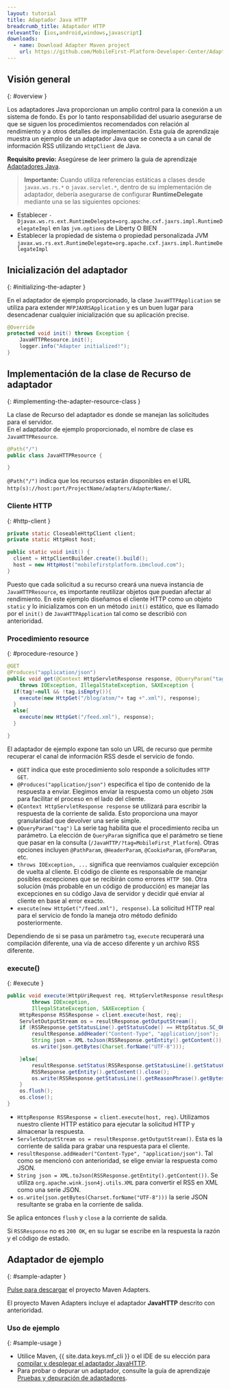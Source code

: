 ```yaml
---
layout: tutorial
title: Adaptador Java HTTP
breadcrumb_title: Adaptador HTTP
relevantTo: [ios,android,windows,javascript]
downloads:
  - name: Download Adapter Maven project
    url: https://github.com/MobileFirst-Platform-Developer-Center/Adapters/tree/release80
---
```

<!-- NLS_CHARSET=UTF-8 -->
## Visión general
{: #overview }

Los adaptadores Java proporcionan un amplio control para la conexión a un sistema de fondo. Es por lo tanto responsabilidad del usuario asegurarse de que se siguen los procedimientos recomendados con relación al rendimiento y a otros detalles de implementación. Esta guía de aprendizaje muestra un ejemplo de un adaptador Java que se conecta a un canal de información RSS utilizando `HttpClient` de Java.

**Requisito previo:** Asegúrese de leer primero la guía de aprendizaje [Adaptadores Java](../).

>**Importante:** Cuando utiliza referencias estáticas a clases desde `javax.ws.rs.*` o `javax.servlet.*`, dentro de su implementación de adaptador, debería asegurarse de configurar **RuntimeDelegate** mediante una se las siguientes opciones:
*	Establecer `-Djavax.ws.rs.ext.RuntimeDelegate=org.apache.cxf.jaxrs.impl.RuntimeDelegateImpl` en las `jvm.options` de Liberty
O BIEN
*	Establecer la propiedad de sistema o propiedad personalizada JVM
`javax.ws.rs.ext.RuntimeDelegate=org.apache.cxf.jaxrs.impl.RuntimeDelegateImpl`

## Inicialización del adaptador
{: #initializing-the-adapter }

En el adaptador de ejemplo proporcionado, la clase `JavaHTTPApplication` se utiliza para extender `MFPJAXRSApplication` y es un buen lugar para desencadenar cualquier inicialización que su aplicación precise.

```java
@Override
protected void init() throws Exception {
    JavaHTTPResource.init();
    logger.info("Adapter initialized!");
}
```

## Implementación de la clase de Recurso de adaptador
{: #implementing-the-adapter-resource-class }

La clase de Recurso del adaptador es donde se manejan las solicitudes para el servidor.  
En el adaptador de ejemplo proporcionado, el nombre de clase es `JavaHTTPResource`.

```java
@Path("/")
public class JavaHTTPResource {

}
```

`@Path("/")` indica que los recursos estarán disponibles en el URL `http(s)://host:port/ProjectName/adapters/AdapterName/`.

### Cliente HTTP
{: #http-client }

```java
private static CloseableHttpClient client;
private static HttpHost host;

public static void init() {
  client = HttpClientBuilder.create().build();
  host = new HttpHost("mobilefirstplatform.ibmcloud.com");
}
```

Puesto que cada solicitud a su recurso creará una nueva instancia de `JavaHTTPResource`, es importante reutilizar objetos que puedan afectar al rendimiento. En este ejemplo diseñamos el cliente HTTP como un objeto `static` y lo inicializamos con en un método `init()` estático, que es llamado por el `init()` de `JavaHTTPApplication` tal como se describió con anterioridad.

### Procedimiento resource
{: #procedure-resource }

```java
@GET
@Produces("application/json")
public void get(@Context HttpServletResponse response, @QueryParam("tag") String tag)
    throws IOException, IllegalStateException, SAXException {
  if(tag!=null && !tag.isEmpty()){
    execute(new HttpGet("/blog/atom/"+ tag +".xml"), response);
  }
  else{
    execute(new HttpGet("/feed.xml"), response);
  }

}
```

El adaptador de ejemplo expone tan solo un URL de recurso que permite recuperar el canal de información RSS desde el servicio de fondo.

* `@GET` indica que este procedimiento solo responde a solicitudes `HTTP GET`.
* `@Produces("application/json")` especifica el tipo de contenido de la respuesta a enviar. Elegimos enviar la respuesta como un objeto `JSON` para facilitar el proceso en el lado del cliente.
* `@Context HttpServletResponse response` se utilizará para escribir la respuesta de la corriente de salida. Esto proporciona una mayor granularidad que devolver una serie simple.
* `@QueryParam("tag")` La serie tag habilita que el procedimiento reciba un parámetro. La elección de `QueryParam` significa que el parámetro se tiene que pasar en la consulta (`/JavaHTTP/?tag=MobileFirst_Platform`). Otras opciones incluyen `@PathParam`, `@HeaderParam`, `@CookieParam`, `@FormParam`, etc.
* `throws IOException, ...` significa que reenviamos cualquier excepción de vuelta al cliente. El código de cliente es responsable de manejar posibles excepciones que se recibirán como errores `HTTP 500`. Otra solución (más probable en un código de producción) es manejar las excepciones en su código Java de servidor y decidir qué enviar al cliente en base al error exacto.
* `execute(new HttpGet("/feed.xml"), response)`. La solicitud HTTP real para el servicio de fondo la maneja otro método definido posteriormente.

Dependiendo de si se pasa un parámetro `tag`, `execute` recuperará una compilación diferente, una vía de acceso diferente y un archivo RSS diferente.

### execute()
{: #execute }

```java
public void execute(HttpUriRequest req, HttpServletResponse resultResponse)
        throws IOException,
        IllegalStateException, SAXException {
    HttpResponse RSSResponse = client.execute(host, req);
    ServletOutputStream os = resultResponse.getOutputStream();
    if (RSSResponse.getStatusLine().getStatusCode() == HttpStatus.SC_OK){  
        resultResponse.addHeader("Content-Type", "application/json");
        String json = XML.toJson(RSSResponse.getEntity().getContent());
        os.write(json.getBytes(Charset.forName("UTF-8")));

    }else{
        resultResponse.setStatus(RSSResponse.getStatusLine().getStatusCode());
        RSSResponse.getEntity().getContent().close();
        os.write(RSSResponse.getStatusLine().getReasonPhrase().getBytes());
    }
    os.flush();
    os.close();
}
```

* `HttpResponse RSSResponse = client.execute(host, req)`. Utilizamos nuestro cliente HTTP estático para ejecutar la solicitud HTTP y almacenar la respuesta.
* `ServletOutputStream os = resultResponse.getOutputStream()`. Esta es la corriente de salida para grabar una respuesta para el cliente.
* `resultResponse.addHeader("Content-Type", "application/json")`. Tal como se mencionó con anterioridad, se elige enviar la respuesta como JSON.
* `String json = XML.toJson(RSSResponse.getEntity().getContent())`. Se utiliza `org.apache.wink.json4j.utils.XML` para convertir el RSS en XML como una serie JSON.
* `os.write(json.getBytes(Charset.forName("UTF-8")))` la serie JSON resultante se graba en la corriente de salida.

Se aplica entonces `flush` y `close` a la corriente de salida.

Si `RSSResponse` no es `200 OK`, en su lugar se escribe en la respuesta la razón y el código de estado.

## Adaptador de ejemplo
{: #sample-adapter }

[Pulse para descargar](https://github.com/MobileFirst-Platform-Developer-Center/Adapters/tree/release80) el proyecto Maven Adapters.

El proyecto Maven Adapters incluye el adaptador **JavaHTTP** descrito con anterioridad.

### Uso de ejemplo
{: #sample-usage }

* Utilice Maven, {{ site.data.keys.mf_cli }} o el IDE de su elección para [compilar y desplegar el adaptador JavaHTTP](../../creating-adapters/).
* Para probar o depurar un adaptador, consulte la guía de aprendizaje [Pruebas y depuración de adaptadores](../../testing-and-debugging-adapters).
